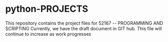 # python-PROJECTS
This repository contains the project files for 52167 -- PROGRAMMING AND SCRIPTING
Currently, we have the draft document in GIT hub. This file will continue to increase as work progresses
